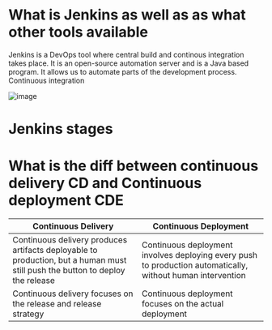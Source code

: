 
# What is Jenkins as well as as what other tools available 
Jenkins is a DevOps tool where central build and continous integration takes place. It is an open-source automation server and is a Java based program. It allows us to automate parts of the development process. Continuous integration


![image](https://user-images.githubusercontent.com/129324316/235670477-7f4b0903-4b8a-481f-ac9d-b972016026af.png)


# Jenkins stages


# What is the diff between continuous delivery CD and Continuous deployment CDE

| Continuous Delivery      | Continuous Deployment |
| ----------- | ----------- |
| Continuous delivery produces artifacts deployable to production, but a human must still push the button to deploy the release      |  Continuous deployment involves deploying every push to production automatically, without human intervention       |
| Continuous delivery focuses on the release and release strategy   | Continuous deployment focuses on the actual deployment        |
